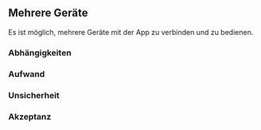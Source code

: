 ## Mehrere Geräte

Es ist möglich, mehrere Geräte mit der App zu verbinden und zu bedienen.

### Abhängigkeiten

### Aufwand

### Unsicherheit

### Akzeptanz
